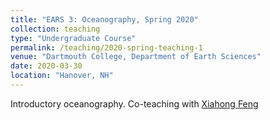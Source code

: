 ```yaml
---
title: "EARS 3: Oceanography, Spring 2020"
collection: teaching
type: "Undergraduate Course"
permalink: /teaching/2020-spring-teaching-1
venue: "Dartmouth College, Department of Earth Sciences"
date: 2020-03-30
location: "Hanover, NH"
---
```


Introductory oceanography. Co-teaching with [Xiahong Feng](https://faculty-directory.dartmouth.edu/xiahong-feng)
